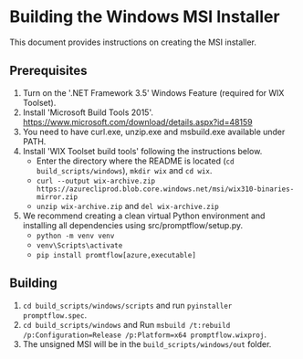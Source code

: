 Building the Windows MSI Installer
========================

This document provides instructions on creating the MSI installer.

Prerequisites
-------------

1. Turn on the '.NET Framework 3.5' Windows Feature (required for WIX Toolset).
2. Install 'Microsoft Build Tools 2015'.
    https://www.microsoft.com/download/details.aspx?id=48159
3. You need to have curl.exe, unzip.exe and msbuild.exe available under PATH.
4. Install 'WIX Toolset build tools' following the instructions below.
   - Enter the directory where the README is located (`cd build_scripts/windows`), `mkdir wix` and `cd wix`.
   - `curl --output wix-archive.zip  https://azurecliprod.blob.core.windows.net/msi/wix310-binaries-mirror.zip`
   - `unzip wix-archive.zip` and `del wix-archive.zip`
5. We recommend creating a clean virtual Python environment and installing all dependencies using src/promptflow/setup.py.
   - `python -m venv venv`
   - `venv\Scripts\activate`
   - `pip install promtflow[azure,executable]`


Building
--------
1. `cd build_scripts/windows/scripts` and run `pyinstaller promptflow.spec`.
2. `cd build_scripts/windows` and Run `msbuild /t:rebuild /p:Configuration=Release /p:Platform=x64 promptflow.wixproj`.
3. The unsigned MSI will be in the `build_scripts/windows/out` folder.